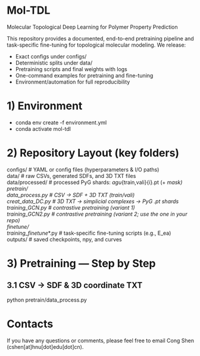 # Mol-TDL
Molecular Topological Deep Learning for Polymer Property Prediction

This repository provides a documented, end-to-end pretraining pipeline and task-specific fine-tuning for topological molecular modeling. We release:
* Exact configs under configs/
* Deterministic splits under data/
* Pretraining scripts and final weights with logs
* One-command examples for pretraining and fine-tuning
* Environment/automation for full reproducibility

# 1) Environment
* conda env create -f environment.yml
* conda activate mol-tdl

# 2) Repository Layout (key folders)
configs/               # YAML or config files (hyperparameters & I/O paths)   
data/                  # raw CSVs, generated SDFs, and 3D TXT files   
data/processed/        # processed PyG shards: <dataset>_agu_{train,vali}{i}.pt (+ _mask)   
pretrain/  
  data_process.py      # CSV -> SDF + 3D TXT (train/vali)  
  creat_data_DC.py     # 3D TXT -> simplicial complexes -> PyG .pt shards  
  training_GCN.py      # contrastive pretraining (variant 1)  
  training_GCN2.py     # contrastive pretraining (variant 2; use the one in your repo)  
finetune/  
  training_finetune_*.py  # task-specific fine-tuning scripts (e.g., E_ea)  
outputs/               # saved checkpoints, npy, and curves  

# 3) Pretraining — Step by Step
## 3.1 CSV → SDF & 3D coordinate TXT
python pretrain/data_process.py

# Contacts
If you have any questions or comments, please feel free to email Cong Shen (cshen[at]hnu[dot]edu[dot]cn).

